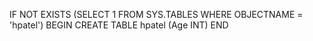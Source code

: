 IF NOT EXISTS (SELECT 1 
               FROM SYS.TABLES 
               WHERE OBJECTNAME = 'hpatel')
BEGIN
  CREATE TABLE hpatel
  (Age INT)
END
